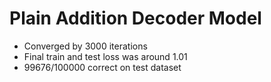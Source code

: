 # Plain Addition Decoder Model
- Converged by 3000 iterations
- Final train and test loss was around 1.01
- 99676/100000 correct on test dataset